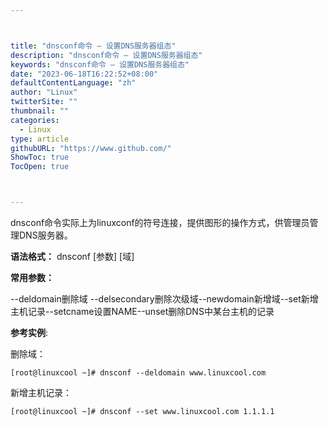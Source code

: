 ```yaml
---



title: "dnsconf命令 – 设置DNS服务器组态"
description: "dnsconf命令 – 设置DNS服务器组态"
keywords: "dnsconf命令 – 设置DNS服务器组态"
date: "2023-06-18T16:22:52+08:00"
defaultContentLanguage: "zh"
author: "Linux"
twitterSite: ""
thumbnail: ""
categories:
  - Linux
type: article
githubURL: "https://www.github.com/"
ShowToc: true
TocOpen: true



---
```


dnsconf命令实际上为linuxconf的符号连接，提供图形的操作方式，供管理员管理DNS服务器。

**语法格式：** dnsconf [参数] [域]

**常用参数：**

--deldomain删除域 --delsecondary删除次级域--newdomain新增域--set新增主机记录--setcname设置NAME--unset删除DNS中某台主机的记录

**参考实例**:

删除域：

```
[root@linuxcool ~]# dnsconf --deldomain www.linuxcool.com
```

新增主机记录：

```
[root@linuxcool ~]# dnsconf --set www.linuxcool.com 1.1.1.1
```